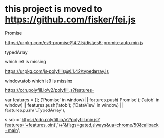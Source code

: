 # this project is moved to https://github.com/fisker/fei.js


Promise

https://unpkg.com/es6-promise@4.2.5/dist/es6-promise.auto.min.js

typedArray

which ie9 is missing

https://unpkg.com/js-polyfills@0.1.42/typedarray.js

window.atob
which ie9 is missing


https://cdn.polyfill.io/v2/polyfill.js?features=

var features = [];
('Promise' in window) || features.push('Promise');
('atob' in window) || features.push('atob');
('DataView' in window) || features.push('_TypedArray');

s.src = 'https://cdn.polyfill.io/v2/polyfill.min.js?features='+features.join(',')+'&flags=gated,always&ua=chrome/50&callback=main';
